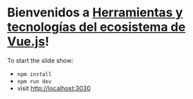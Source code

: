 # Bienvenidos a [Herramientas y tecnologías del ecosistema de Vue.js](https://github.com/vuejsco/slides-tools-and-technologies)!

To start the slide show:

- `npm install`
- `npm run dev`
- visit <http://localhost:3030>